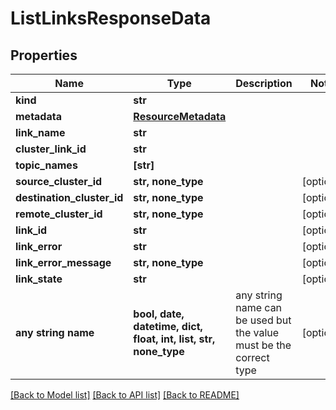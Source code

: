 # ListLinksResponseData


## Properties
Name | Type | Description | Notes
------------ | ------------- | ------------- | -------------
**kind** | **str** |  | 
**metadata** | [**ResourceMetadata**](ResourceMetadata.md) |  | 
**link_name** | **str** |  | 
**cluster_link_id** | **str** |  | 
**topic_names** | **[str]** |  | 
**source_cluster_id** | **str, none_type** |  | [optional] 
**destination_cluster_id** | **str, none_type** |  | [optional] 
**remote_cluster_id** | **str, none_type** |  | [optional] 
**link_id** | **str** |  | [optional] 
**link_error** | **str** |  | [optional] 
**link_error_message** | **str, none_type** |  | [optional] 
**link_state** | **str** |  | [optional] 
**any string name** | **bool, date, datetime, dict, float, int, list, str, none_type** | any string name can be used but the value must be the correct type | [optional]

[[Back to Model list]](../README.md#documentation-for-models) [[Back to API list]](../README.md#documentation-for-api-endpoints) [[Back to README]](../README.md)


